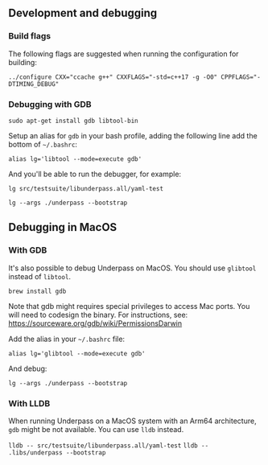 ## Development and debugging

### Build flags

The following flags are suggested when running the configuration for building:

`../configure CXX="ccache g++" CXXFLAGS="-std=c++17 -g -O0" CPPFLAGS="-DTIMING_DEBUG"`

### Debugging with GDB

```
sudo apt-get install gdb libtool-bin
```

Setup an alias for `gdb` in your bash profile,
adding the following line add the bottom of `~/.bashrc`:

`alias lg='libtool --mode=execute gdb'`

And you'll be able to run the debugger, for example:

`lg src/testsuite/libunderpass.all/yaml-test`

`lg --args ./underpass --bootstrap`

## Debugging in MacOS

### With GDB

It's also possible to debug Underpass on MacOS. You should use `glibtool` instead of `libtool`.

`brew install gdb`

Note that gdb might requires special privileges to access Mac ports.
You will need to codesign the binary. For instructions, see: https://sourceware.org/gdb/wiki/PermissionsDarwin

Add the alias in your `~/.bashrc` file:

`alias lg='glibtool --mode=execute gdb'`

And debug:

`lg --args ./underpass --bootstrap`

### With LLDB

When running Underpass on a MacOS system with an Arm64 architecture, `gdb` might be not available.
You can use `lldb` instead.

`lldb -- src/testsuite/libunderpass.all/yaml-test`
`lldb -- .libs/underpass --bootstrap`



